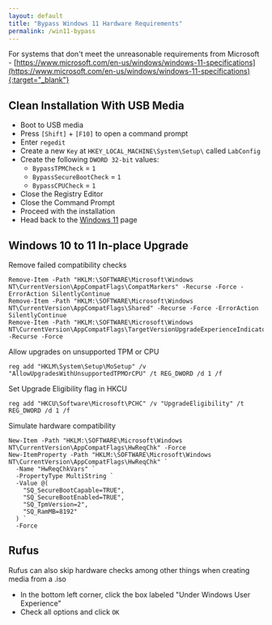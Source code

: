 ```yaml
---
layout: default
title: "Bypass Windows 11 Hardware Requirements"
permalink: /win11-bypass
---
```


For systems that don't meet the unreasonable requirements from Microsoft - [https://www.microsoft.com/en-us/windows/windows-11-specifications](https://www.microsoft.com/en-us/windows/windows-11-specifications){:target="_blank"}

## Clean Installation With USB Media
- Boot to USB media
- Press `[Shift]` + `[F10]` to open a command prompt
- Enter `regedit`
- Create a new `Key` at `HKEY_LOCAL_MACHINE\System\Setup\` called `LabConfig`
- Create the following `DWORD 32-bit` values:
  - `BypassTPMCheck` = `1`
  - `BypassSecureBootCheck` = `1`
  - `BypassCPUCheck` = `1`
- Close the Registry Editor
- Close the Command Prompt
- Proceed with the installation
- Head back to the [Windows 11]({{site.url}}/windows11) page
<!-- additional registry entries if needed
HKEY_LOCAL_MACHINE\System\Setup\LabConfig
"BypassTPMCheck"=dword:00000001
"BypassSecureBootCheck"=dword:00000001
"BypassRAMCheck"=dword:00000001
"BypassStorageCheck"=dword:00000001
"BypassCPUCheck"=dword:00000001
-->

## Windows 10 to 11 In-place Upgrade
<!-- Source: https://gist.github.com/asheroto/5087d2a38b311b0c92be2a4f23f92d3e -->

Remove failed compatibility checks
```
Remove-Item -Path "HKLM:\SOFTWARE\Microsoft\Windows NT\CurrentVersion\AppCompatFlags\CompatMarkers" -Recurse -Force -ErrorAction SilentlyContinue
Remove-Item -Path "HKLM:\SOFTWARE\Microsoft\Windows NT\CurrentVersion\AppCompatFlags\Shared" -Recurse -Force -ErrorAction SilentlyContinue
Remove-Item -Path "HKLM:\SOFTWARE\Microsoft\Windows NT\CurrentVersion\AppCompatFlags\TargetVersionUpgradeExperienceIndicators" -Recurse -Force
```

Allow upgrades on unsupported TPM or CPU
```
reg add "HKLM\System\Setup\MoSetup" /v "AllowUpgradesWithUnsupportedTPMOrCPU" /t REG_DWORD /d 1 /f
```

Set Upgrade Eligibility flag in HKCU
```
reg add "HKCU\Software\Microsoft\PCHC" /v "UpgradeEligibility" /t REG_DWORD /d 1 /f
```

Simulate hardware compatibility
```
New-Item -Path "HKLM:\SOFTWARE\Microsoft\Windows NT\CurrentVersion\AppCompatFlags\HwReqChk" -Force
New-ItemProperty -Path "HKLM:\SOFTWARE\Microsoft\Windows NT\CurrentVersion\AppCompatFlags\HwReqChk" `
  -Name "HwReqChkVars" `
  -PropertyType MultiString `
  -Value @(
    "SQ_SecureBootCapable=TRUE",
    "SQ_SecureBootEnabled=TRUE",
    "SQ_TpmVersion=2",
    "SQ_RamMB=8192"
  ) `
  -Force
```

## Rufus
Rufus can also skip hardware checks among other things when creating media from a .iso <!-- https://arstechnica.com/gadgets/2022/06/usb-installer-tool-removes-windows-11s-microsoft-account-requirements-and-more/ -->

- In the bottom left corner, click the box labeled "Under Windows User Experience"
- Check all options and click `OK`
